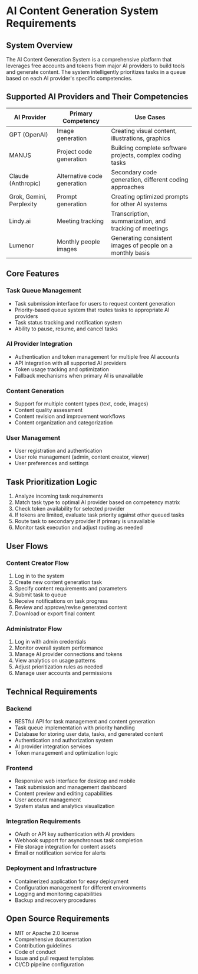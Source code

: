 # AI Content Generation System Requirements

## System Overview
The AI Content Generation System is a comprehensive platform that leverages free accounts and tokens from major AI providers to build tools and generate content. The system intelligently prioritizes tasks in a queue based on each AI provider's specific competencies.

## Supported AI Providers and Their Competencies

| AI Provider | Primary Competency | Use Cases |
|-------------|-------------------|-----------|
| GPT (OpenAI) | Image generation | Creating visual content, illustrations, graphics |
| MANUS | Project code generation | Building complete software projects, complex coding tasks |
| Claude (Anthropic) | Alternative code generation | Secondary code generation, different coding approaches |
| Grok, Gemini, Perplexity | Prompt generation | Creating optimized prompts for other AI systems |
| Lindy.ai | Meeting tracking | Transcription, summarization, and tracking of meetings |
| Lumenor | Monthly people images | Generating consistent images of people on a monthly basis |

## Core Features

### Task Queue Management
- Task submission interface for users to request content generation
- Priority-based queue system that routes tasks to appropriate AI providers
- Task status tracking and notification system
- Ability to pause, resume, and cancel tasks

### AI Provider Integration
- Authentication and token management for multiple free AI accounts
- API integration with all supported AI providers
- Token usage tracking and optimization
- Fallback mechanisms when primary AI is unavailable

### Content Generation
- Support for multiple content types (text, code, images)
- Content quality assessment
- Content revision and improvement workflows
- Content organization and categorization

### User Management
- User registration and authentication
- User role management (admin, content creator, viewer)
- User preferences and settings

## Task Prioritization Logic
1. Analyze incoming task requirements
2. Match task type to optimal AI provider based on competency matrix
3. Check token availability for selected provider
4. If tokens are limited, evaluate task priority against other queued tasks
5. Route task to secondary provider if primary is unavailable
6. Monitor task execution and adjust routing as needed

## User Flows

### Content Creator Flow
1. Log in to the system
2. Create new content generation task
3. Specify content requirements and parameters
4. Submit task to queue
5. Receive notifications on task progress
6. Review and approve/revise generated content
7. Download or export final content

### Administrator Flow
1. Log in with admin credentials
2. Monitor overall system performance
3. Manage AI provider connections and tokens
4. View analytics on usage patterns
5. Adjust prioritization rules as needed
6. Manage user accounts and permissions

## Technical Requirements

### Backend
- RESTful API for task management and content generation
- Task queue implementation with priority handling
- Database for storing user data, tasks, and generated content
- Authentication and authorization system
- AI provider integration services
- Token management and optimization logic

### Frontend
- Responsive web interface for desktop and mobile
- Task submission and management dashboard
- Content preview and editing capabilities
- User account management
- System status and analytics visualization

### Integration Requirements
- OAuth or API key authentication with AI providers
- Webhook support for asynchronous task completion
- File storage integration for content assets
- Email or notification service for alerts

### Deployment and Infrastructure
- Containerized application for easy deployment
- Configuration management for different environments
- Logging and monitoring capabilities
- Backup and recovery procedures

## Open Source Requirements
- MIT or Apache 2.0 license
- Comprehensive documentation
- Contribution guidelines
- Code of conduct
- Issue and pull request templates
- CI/CD pipeline configuration
